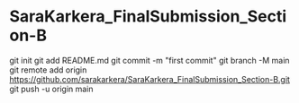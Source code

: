 # SaraKarkera_FinalSubmission_Section-B
git init
git add README.md
git commit -m "first commit"
git branch -M main
git remote add origin https://github.com/sarakarkera/SaraKarkera_FinalSubmission_Section-B.git
git push -u origin main
